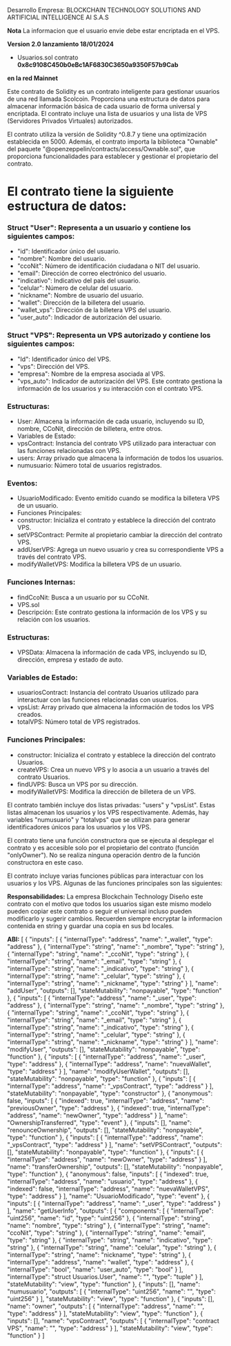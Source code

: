 Desarrollo Empresa: BLOCKCHAIN TECHNOLOGY SOLUTIONS AND ARTIFICIAL INTELLIGENCE AI S.A.S

__Nota__ La informacion que el usuario envie debe estar encriptada en el VPS.

__Version 2.0 lanzamiento 18/01/2024__
* Usuarios.sol contrato __0x8c9108C450b0eBc1AF6830C3650a9350F57b9Cab__ 

__en la red Mainnet__

Este contrato de Solidity es un contrato inteligente para gestionar usuarios de una red llamada Scolcoin. Proporciona una estructura de datos para almacenar información básica de cada usuario de forma universal y encriptada. El contrato incluye una lista de usuarios y una lista de VPS (Servidores Privados Virtuales) autorizados.

El contrato utiliza la versión de Solidity ^0.8.7 y tiene una optimización establecida en 5000. Además, el contrato importa la biblioteca "Ownable" del paquete "@openzeppelin/contracts/access/Ownable.sol", que proporciona funcionalidades para establecer y gestionar el propietario del contrato.

# El contrato tiene la siguiente estructura de datos:

### Struct "User": Representa a un usuario y contiene los siguientes campos:

* "id": Identificador único del usuario.
* "nombre": Nombre del usuario.
* "ccoNit": Número de identificación ciudadana o NIT del usuario.
* "email": Dirección de correo electrónico del usuario.
* "indicativo": Indicativo del país del usuario.
* "celular": Número de celular del usuario.
* "nickname": Nombre de usuario del usuario.
* "wallet": Dirección de la billetera del usuario.
* "wallet_vps": Dirección de la billetera VPS del usuario.
* "user_auto": Indicador de autorización del usuario.

### Struct "VPS": Representa un VPS autorizado y contiene los siguientes campos:

* "Id": Identificador único del VPS.
* "vps": Dirección del VPS.
* "empresa": Nombre de la empresa asociada al VPS.
* "vps_auto": Indicador de autorización del VPS.
Este contrato gestiona la información de los usuarios y su interacción con el contrato VPS.

### Estructuras:
* User: Almacena la información de cada usuario, incluyendo su ID, nombre, CCoNit, dirección de billetera, entre otros.
* Variables de Estado:
* vpsContract: Instancia del contrato VPS utilizado para interactuar con las funciones relacionadas con VPS.
* users: Array privado que almacena la información de todos los usuarios.
* numusuario: Número total de usuarios registrados.

### Eventos:
* UsuarioModificado: Evento emitido cuando se modifica la billetera VPS de un usuario.
* Funciones Principales:
* constructor: Inicializa el contrato y establece la dirección del contrato VPS.
* setVPSContract: Permite al propietario cambiar la dirección del contrato VPS.
* addUserVPS: Agrega un nuevo usuario y crea su correspondiente VPS a través del contrato VPS.
* modifyWalletVPS: Modifica la billetera VPS de un usuario.

### Funciones Internas:
* findCcoNit: Busca a un usuario por su CCoNit.
* VPS.sol
* Descripción: Este contrato gestiona la información de los VPS y su relación con los usuarios.

### Estructuras:
* VPSData: Almacena la información de cada VPS, incluyendo su ID, dirección, empresa y estado de auto.

### Variables de Estado:
* usuariosContract: Instancia del contrato Usuarios utilizado para interactuar con las funciones relacionadas con usuarios.
* vpsList: Array privado que almacena la información de todos los VPS creados.
* totalVPS: Número total de VPS registrados.

### Funciones Principales:
* constructor: Inicializa el contrato y establece la dirección del contrato Usuarios.
* createVPS: Crea un nuevo VPS y lo asocia a un usuario a través del contrato Usuarios.
* findUVPS: Busca un VPS por su dirección.
* modifyWalletVPS: Modifica la dirección de billetera de un VPS.

El contrato también incluye dos listas privadas: "users" y "vpsList". Estas listas almacenan los usuarios y los VPS respectivamente. Además, hay variables "numusuario" y "totalvps" que se utilizan para generar identificadores únicos para los usuarios y los VPS.

El contrato tiene una función constructora que se ejecuta al desplegar el contrato y es accesible solo por el propietario del contrato (función "onlyOwner"). No se realiza ninguna operación dentro de la función constructora en este caso.

El contrato incluye varias funciones públicas para interactuar con los usuarios y los VPS. Algunas de las funciones principales son las siguientes:


__Responsabilidades:__ La empresa Blockchain Technology Diseño este contrato con el motivo que todos los usuarios sigan este mismo modelo pueden copiar este contrato o seguir el universal incluso pueden modificarlo y sugerir cambios. Recuerden siempre encryptar la informacion contenida en string y guardar una copia en sus bd locales.

__ABI:__
[
	{
		"inputs": [
			{
				"internalType": "address",
				"name": "_wallet",
				"type": "address"
			},
			{
				"internalType": "string",
				"name": "_nombre",
				"type": "string"
			},
			{
				"internalType": "string",
				"name": "_ccoNit",
				"type": "string"
			},
			{
				"internalType": "string",
				"name": "_email",
				"type": "string"
			},
			{
				"internalType": "string",
				"name": "_indicativo",
				"type": "string"
			},
			{
				"internalType": "string",
				"name": "_celular",
				"type": "string"
			},
			{
				"internalType": "string",
				"name": "_nickname",
				"type": "string"
			}
		],
		"name": "addUser",
		"outputs": [],
		"stateMutability": "nonpayable",
		"type": "function"
	},
	{
		"inputs": [
			{
				"internalType": "address",
				"name": "_user",
				"type": "address"
			},
			{
				"internalType": "string",
				"name": "_nombre",
				"type": "string"
			},
			{
				"internalType": "string",
				"name": "_ccoNit",
				"type": "string"
			},
			{
				"internalType": "string",
				"name": "_email",
				"type": "string"
			},
			{
				"internalType": "string",
				"name": "_indicativo",
				"type": "string"
			},
			{
				"internalType": "string",
				"name": "_celular",
				"type": "string"
			},
			{
				"internalType": "string",
				"name": "_nickname",
				"type": "string"
			}
		],
		"name": "modifyUser",
		"outputs": [],
		"stateMutability": "nonpayable",
		"type": "function"
	},
	{
		"inputs": [
			{
				"internalType": "address",
				"name": "_user",
				"type": "address"
			},
			{
				"internalType": "address",
				"name": "nuevaWallet",
				"type": "address"
			}
		],
		"name": "modifyUserWallet",
		"outputs": [],
		"stateMutability": "nonpayable",
		"type": "function"
	},
	{
		"inputs": [
			{
				"internalType": "address",
				"name": "_vpsContract",
				"type": "address"
			}
		],
		"stateMutability": "nonpayable",
		"type": "constructor"
	},
	{
		"anonymous": false,
		"inputs": [
			{
				"indexed": true,
				"internalType": "address",
				"name": "previousOwner",
				"type": "address"
			},
			{
				"indexed": true,
				"internalType": "address",
				"name": "newOwner",
				"type": "address"
			}
		],
		"name": "OwnershipTransferred",
		"type": "event"
	},
	{
		"inputs": [],
		"name": "renounceOwnership",
		"outputs": [],
		"stateMutability": "nonpayable",
		"type": "function"
	},
	{
		"inputs": [
			{
				"internalType": "address",
				"name": "_vpsContract",
				"type": "address"
			}
		],
		"name": "setVPSContract",
		"outputs": [],
		"stateMutability": "nonpayable",
		"type": "function"
	},
	{
		"inputs": [
			{
				"internalType": "address",
				"name": "newOwner",
				"type": "address"
			}
		],
		"name": "transferOwnership",
		"outputs": [],
		"stateMutability": "nonpayable",
		"type": "function"
	},
	{
		"anonymous": false,
		"inputs": [
			{
				"indexed": true,
				"internalType": "address",
				"name": "usuario",
				"type": "address"
			},
			{
				"indexed": false,
				"internalType": "address",
				"name": "nuevaWalletVPS",
				"type": "address"
			}
		],
		"name": "UsuarioModificado",
		"type": "event"
	},
	{
		"inputs": [
			{
				"internalType": "address",
				"name": "_user",
				"type": "address"
			}
		],
		"name": "getUserInfo",
		"outputs": [
			{
				"components": [
					{
						"internalType": "uint256",
						"name": "id",
						"type": "uint256"
					},
					{
						"internalType": "string",
						"name": "nombre",
						"type": "string"
					},
					{
						"internalType": "string",
						"name": "ccoNit",
						"type": "string"
					},
					{
						"internalType": "string",
						"name": "email",
						"type": "string"
					},
					{
						"internalType": "string",
						"name": "indicativo",
						"type": "string"
					},
					{
						"internalType": "string",
						"name": "celular",
						"type": "string"
					},
					{
						"internalType": "string",
						"name": "nickname",
						"type": "string"
					},
					{
						"internalType": "address",
						"name": "wallet",
						"type": "address"
					},
					{
						"internalType": "bool",
						"name": "user_auto",
						"type": "bool"
					}
				],
				"internalType": "struct Usuarios.User",
				"name": "",
				"type": "tuple"
			}
		],
		"stateMutability": "view",
		"type": "function"
	},
	{
		"inputs": [],
		"name": "numusuario",
		"outputs": [
			{
				"internalType": "uint256",
				"name": "",
				"type": "uint256"
			}
		],
		"stateMutability": "view",
		"type": "function"
	},
	{
		"inputs": [],
		"name": "owner",
		"outputs": [
			{
				"internalType": "address",
				"name": "",
				"type": "address"
			}
		],
		"stateMutability": "view",
		"type": "function"
	},
	{
		"inputs": [],
		"name": "vpsContract",
		"outputs": [
			{
				"internalType": "contract VPS",
				"name": "",
				"type": "address"
			}
		],
		"stateMutability": "view",
		"type": "function"
	}
]
